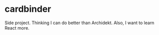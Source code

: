 # cardbinder
Side project. Thinking I can do better than Archidekt. Also, I want to learn React more.
